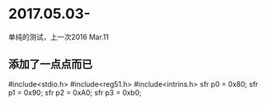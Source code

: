 # 2017.05.03-
单纯的测试，上一次2016 Mar.11
## 添加了一点点而已
#include<stdio.h>
#include<reg51.h>
#include<intrins.h>
sfr p0   = 0x80;
sfr p1   = 0x90;
sfr p2   = 0xA0;
sfr p3   = 0xb0;     
